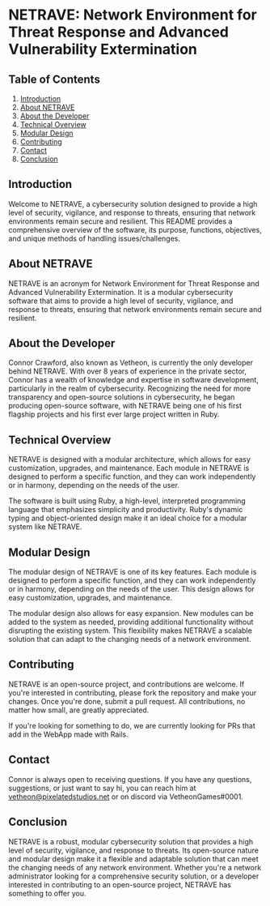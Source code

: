 # NETRAVE: Network Environment for Threat Response and Advanced Vulnerability Extermination

## Table of Contents
1. [Introduction](#introduction)
2. [About NETRAVE](#about-netrave)
3. [About the Developer](#about-the-developer)
4. [Technical Overview](#technical-overview)
5. [Modular Design](#modular-design)
6. [Contributing](#contributing)
7. [Contact](#contact)
8. [Conclusion](#conclusion)

## Introduction
Welcome to NETRAVE, a cybersecurity solution designed to provide a high level of security, vigilance, and response to threats, ensuring that network environments remain secure and resilient. This README provides a comprehensive overview of the software, its purpose, functions, objectives, and unique methods of handling issues/challenges.

## About NETRAVE
NETRAVE is an acronym for Network Environment for Threat Response and Advanced Vulnerability Extermination. It is a modular cybersecurity software that aims to provide a high level of security, vigilance, and response to threats, ensuring that network environments remain secure and resilient. 

## About the Developer
Connor Crawford, also known as Vetheon, is currently the only developer behind NETRAVE. With over 8 years of experience in the private sector, Connor has a wealth of knowledge and expertise in software development, particularly in the realm of cybersecurity. Recognizing the need for more transparency and open-source solutions in cybersecurity, he began producing open-source software, with NETRAVE being one of his first flagship projects and his first ever large project written in Ruby.

## Technical Overview
NETRAVE is designed with a modular architecture, which allows for easy customization, upgrades, and maintenance. Each module in NETRAVE is designed to perform a specific function, and they can work independently or in harmony, depending on the needs of the user. 

The software is built using Ruby, a high-level, interpreted programming language that emphasizes simplicity and productivity. Ruby's dynamic typing and object-oriented design make it an ideal choice for a modular system like NETRAVE.

## Modular Design
The modular design of NETRAVE is one of its key features. Each module is designed to perform a specific function, and they can work independently or in harmony, depending on the needs of the user. This design allows for easy customization, upgrades, and maintenance. 

The modular design also allows for easy expansion. New modules can be added to the system as needed, providing additional functionality without disrupting the existing system. This flexibility makes NETRAVE a scalable solution that can adapt to the changing needs of a network environment.

## Contributing
NETRAVE is an open-source project, and contributions are welcome. If you're interested in contributing, please fork the repository and make your changes. Once you're done, submit a pull request. All contributions, no matter how small, are greatly appreciated.

If you're looking for something to do, we are currently looking for PRs that add in the WebApp made with Rails.

## Contact
Connor is always open to receiving questions. If you have any questions, suggestions, or just want to say hi, you can reach him at vetheon@pixelatedstudios.net or on discord via VetheonGames#0001.

## Conclusion
NETRAVE is a robust, modular cybersecurity solution that provides a high level of security, vigilance, and response to threats. Its open-source nature and modular design make it a flexible and adaptable solution that can meet the changing needs of any network environment. Whether you're a network administrator looking for a comprehensive security solution, or a developer interested in contributing to an open-source project, NETRAVE has something to offer you.

